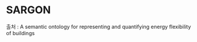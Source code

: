 # SARGON

출처 :  A semantic ontology for representing and quantifying energy flexibility of buildings